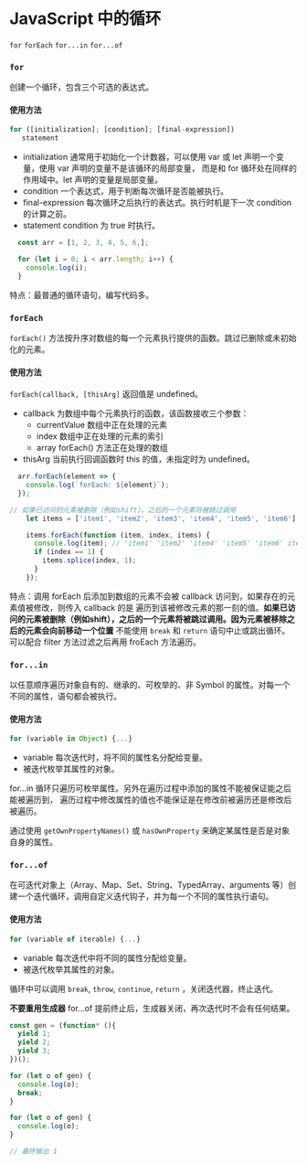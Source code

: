 # JavaScript 中的循环

`for` `forEach` `for...in` `for...of`

### `for`

创建一个循环，包含三个可选的表达式。

#### 使用方法

```JavaScript
for ([initialization]; [condition]; [final-expression])
   statement
```
- initialization 通常用于初始化一个计数器，可以使用 var 或 let 声明一个变量，使用 var 声明的变量不是该循环的局部变量，
  而是和 for 循环处在同样的作用域中。let 声明的变量是局部变量。
- condition 一个表达式，用于判断每次循环是否能被执行。
- final-expression 每次循环之后执行的表达式。执行时机是下一次 condition 的计算之前。
- statement condition 为 true 时执行。

```JavaScript
  const arr = [1, 2, 3, 4, 5, 6,];

  for (let i = 0; i < arr.length; i++) {
    console.log(i);
  }
```
特点：最普通的循环语句，编写代码多。

### `forEach`

`forEach()` 方法按升序对数组的每一个元素执行提供的函数。跳过已删除或未初始化的元素。

#### 使用方法
`forEach(callback, [thisArg]` 返回值是 undefined。
- callback 为数组中每个元素执行的函数，该函数接收三个参数：
  - currentValue 数组中正在处理的元素
  - index 数组中正在处理的元素的索引
  - array forEach() 方法正在处理的数组
- thisArg 当前执行回调函数时 this 的值，未指定时为 undefined。

```JavaScript
  arr.forEach(element => {
    console.log(`forEach: ${element}`);
  });

// 如果已访问的元素被删除（例如shift），之后的一个元素将被跳过调用
    let items = ['item1', 'item2', 'item3', 'item4', 'item5', 'item6'];

    items.forEach(function (item, index, items) {
      console.log(item); // 'item1' 'item2' 'item4' 'item5' 'item6' item3 将不会被遍历到
      if (index == 1) {
        items.splice(index, 1);
      }
    });
```
特点：调用 forEach 后添加到数组的元素不会被 callback 访问到，如果存在的元素值被修改，则传入 callback 的是
遍历到该被修改元素的那一刻的值。**如果已访问的元素被删除（例如shift），之后的一个元素将被跳过调用。因为元素被移除之后的元素会向前移动一个位置**
不能使用 `break` 和 `return` 语句中止或跳出循环。可以配合 filter 方法过滤之后再用 froEach 方法遍历。

### `for...in`

以任意顺序遍历对象自有的、继承的、可枚举的、非 Symbol 的属性。对每一个不同的属性，语句都会被执行。

#### 使用方法

```JavaScript
for (variable in Object) {...}
```
- variable 每次迭代时，将不同的属性名分配给变量。
- 被迭代枚举其属性的对象。

for...in 循环只遍历可枚举属性。另外在遍历过程中添加的属性不能被保证能之后能被遍历到，
遍历过程中修改属性的值也不能保证是在修改前被遍历还是修改后被遍历。

通过使用 `getOwnPropertyNames()` 或 `hasOwnProperty` 来确定某属性是否是对象自身的属性。

### `for...of`

在可迭代对象上（Array、Map、Set、String、TypedArray、arguments 等）创建一个迭代循环，调用自定义迭代钩子，并为每一个不同的属性执行语句。

#### 使用方法

```JavaScript
for (variable of iterable) {...}
```
- variable 每次迭代中将不同的属性分配给变量。
- 被迭代枚举其属性的对象。

循环中可以调用 `break`, `throw`, `continue`, `return` ，关闭迭代器，终止迭代。

**不要重用生成器**
for...of 提前终止后，生成器关闭，再次迭代时不会有任何结果。
```JavaScript
const gen = (function* (){
  yield 1;
  yield 2;
  yield 3;
})();

for (let o of gen) {
  console.log(o);
  break;
}

for (let o of gen) {
  console.log(o);
}

// 最终输出 1
```

